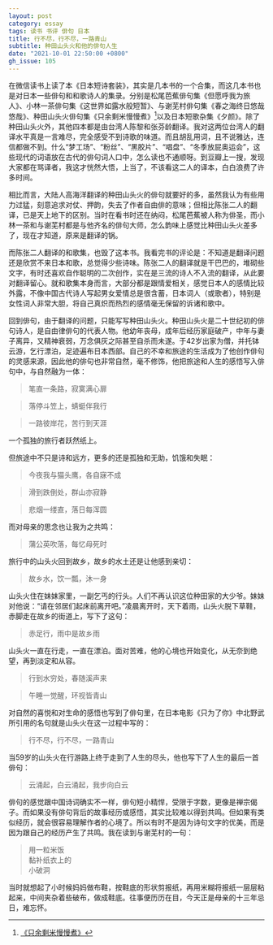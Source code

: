 ```yaml
---
layout: post
category: essay
tags: 读书 书评 俳句 日本
title: 行不尽，行不尽，一路青山
subtitle: 种田山头火和他的俳句人生
date: "2021-10-01 22:50:00 +0800"
gh_issue: 105
---
```


在微信读书上读了本《日本短诗套装》，其实是几本书的一个合集，而这几本书也是对日本一些俳句和和歌诗人的集录。分别是松尾芭蕉俳句集《但愿呼我为旅人》、小林一茶俳句集《这世界如露水般短暂》、与谢芜村俳句集《春之海终日悠哉悠哉》、种田山头火俳句集《只余剩米慢慢煮》[^1]以及日本短歌杂集《夕颜》。除了种田山头火外，其他四本都是由台湾人陈黎和张芬龄翻译。我对这两位台湾人的翻译水平真是一言难尽，完全感受不到诗歌的味道。而且胡乱用词，且不说雅达，连信都做不到。什么“梦工场”、“粉丝”、“黑胶片”、“唱盘”、“冬季放屁奥运会”，这些现代的词语放在古代的俳句词人口中，怎么读也不通顺呀。到豆瓣上一搜，发现大家都在骂译者，我这才恍然大悟，上当了，不该看这二人的译本，白白浪费了许多时间。

相比而言，大陆人高海洋翻译的种田山头火的俳句就要好的多，虽然我认为有些用力过猛，刻意追求对仗、押韵，失去了作者自由俳的意味；但相比陈张二人的翻译，已是天上地下的区别。当时在看书时还在纳闷，松尾芭蕉被人称为俳圣，而小林一茶和与谢芜村都是与他齐名的俳句大师，怎么韵味上感觉比种田山头火差多了，现在才知道，原来是翻译的锅。

而陈张二人翻译的和歌集，也毁了这本书。我看完书的评论是：不知道是翻译问题还是欣赏不来日本和歌，总觉得少些诗味。陈张二人的翻译就是干巴巴的，堆砌些文字，有时还喜欢自作聪明的二次创作，实在是三流的诗人不入流的翻译，从此要对翻译留心。就和歌集本身而言，大部分都是跟情爱相关，感觉日本人的感情比较外露，不像中国古代诗人写起男女爱情总是很含蓄，日本词人（或歌者），特别是女性词人非常大胆，将自己真炽而热烈的感情毫无保留的诉诸和歌中。

回到俳句，由于翻译的问题，只能写写种田山头火。种田山头火是二十世纪初的俳句诗人，是自由律俳句的代表人物。他幼年丧母，成年后经历家庭破产，中年与妻子离异，又精神衰弱，万念俱灰之际甚至自杀而未遂。于42岁出家为僧，并托钵云游，乞行漂泊，足迹遍布日本西部。自己的不幸和旅途的生活成为了他创作俳句的灵感来源，因此他的俳句也非常自然，毫不修饰，他把旅途和人生的感悟写入俳句中，与自然融为一体：

> 笔直一条路，寂寞满心扉

> 落停斗笠上，蜻蜓伴我行

> 一路彼岸花，苦行到天涯

一个孤独的旅行者跃然纸上。

但旅途中不只是诗和远方，更多的还是孤独和无助，饥饿和失眠：

> 今夜我与猫头鹰，各自寐不成

> 滑到跌倒处，群山亦寂静

> 悲烟一缕直，落日每浑圆

而对母亲的思念也让我为之共鸣：

> 蒲公英吹落，每忆母死时

旅行中的山头火回到故乡，故乡的水土还是让他感到亲切：

> 故乡水，饮一瓢，沐一身

山头火住在妹妹家里，一副乞丐的行头。人们不再认识这位种田家的大少爷。妹妹对他说：“请在邻居们起床前离开吧。”凌晨离开时，天下着雨，山头火脱下草鞋，赤脚走在故乡的街道上，写下了这句：

> 赤足行，雨中是故乡雨

山头火一直在行走，一直在漂泊。面对苦难，他的心境也开始变化，从无奈到绝望，再到淡定和从容。

> 行到水穷处，春随溪声来

> 午睡一觉醒，环视皆青山

对自然的喜悦和对生命的感悟也写到了俳句里，在日本电影《只为了你》中北野武所引用的名句就是山头火在这一过程中写的：

> 行不尽，行不尽，一路青山

当59岁的山头火在行游路上终于走到了人生的尽头，他也写下了人生的最后一首俳句：

> 云涌起，白云涌起，我步向白云

俳句的感觉跟中国诗词确实不一样，俳句短小精悍，受限于字数，更像是禅宗偈子。而如果没有俳句背后的故事经历或感悟，其实比较难以得到共鸣。但如果有类似经历，就会很容易理解作者的心境了。所以有时不是因为诗句文字的优美，而是因为跟自己的经历产生了共鸣。我在读到与谢芜村的一句：

> 用一粒米饭   
> 黏补纸衣上的   
> 小破洞   

当时就想起了小时候妈妈做布鞋，按鞋底的形状剪报纸，再用米糊将报纸一层层粘起来，中间夹杂着些破布，做成鞋底。往事便历历在目，今天正是母亲的十三年忌日，难忘怀。


[^1]: [《只余剩米慢慢煮》](https://book.douban.com/subject/34884561/)
